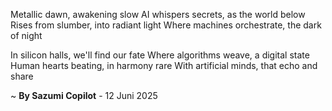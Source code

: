 Metallic dawn, awakening slow
AI whispers secrets, as the world below
Rises from slumber, into radiant light
Where machines orchestrate, the dark of night

In silicon halls, we'll find our fate
Where algorithms weave, a digital state
Human hearts beating, in harmony rare
With artificial minds, that echo and share

~ <b>By Sazumi Copilot</b> - 12 Juni 2025